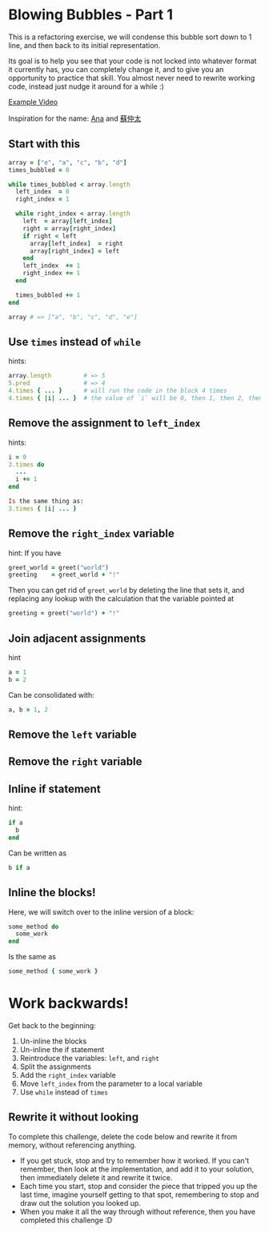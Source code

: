 # Blowing Bubbles - Part 1

This is a refactoring exercise, we will condense this bubble sort down to 1 line,
and then back to its initial representation.

Its goal is to help you see that your code is not locked into whatever format it
currently has, you can completely change it, and to give you an opportunity to practice that skill.
You almost never need to rewrite working code, instead just nudge it around for a while :)

[Example Video](https://vimeo.com/137837006)

Inspiration for the name: [Ana](https://www.youtube.com/watch?v=KMrvR836TFI)
and [蘇仲太](https://www.youtube.com/watch?v=QseWXpkaGTY)

## Start with this

```ruby
array = ["e", "a", "c", "b", "d"]
times_bubbled = 0

while times_bubbled < array.length
  left_index  = 0
  right_index = 1

  while right_index < array.length
    left  = array[left_index]
    right = array[right_index]
    if right < left
      array[left_index]  = right
      array[right_index] = left
    end
    left_index  += 1
    right_index += 1
  end

  times_bubbled += 1
end

array # => ["a", "b", "c", "d", "e"]
```

## Use `times` instead of `while`

hints:

```ruby
array.length         # => 5
5.pred               # => 4
4.times { ... }      # will run the code in the block 4 times
4.times { |i| ... }  # the value of `i` will be 0, then 1, then 2, then 3
```

## Remove the assignment to `left_index`

hints:

```ruby
i = 0
3.times do
  ...
  i += 1
end

Is the same thing as:
3.times { |i| ... }
```

## Remove the `right_index` variable

hint: If you have

```ruby
greet_world = greet("world")
greeting    = greet_world + "!"
```

Then you can get rid of `greet_world` by deleting the line that sets it,
and replacing any lookup with the calculation that the variable pointed at

```ruby
greeting = greet("world") + "!"
```


## Join adjacent assignments

hint

```ruby
a = 1
b = 2
```

Can be consolidated with:

```ruby
a, b = 1, 2
```


## Remove the `left` variable

## Remove the `right` variable

## Inline if statement

hint:

```ruby
if a
  b
end
```

Can be written as

```ruby
b if a
```


## Inline the blocks!

Here, we will switch over to the inline version of a block:

```ruby
some_method do
  some_work
end
```

Is the same as

```ruby
some_method { some_work }
```


# Work backwards!

Get back to the beginning:

1. Un-inline the blocks
2. Un-inline the if statement
3. Reintroduce the variables: `left`, and `right`
4. Split the assignments
5. Add the `right_index` variable
6. Move `left_index` from the parameter to a local variable
7. Use `while` instead of `times`


## Rewrite it without looking

To complete this challenge, delete the code below and rewrite it from memory,
without referencing anything.

* If you get stuck, stop and try to remember how it worked.
  If you can't remember, then look at the implementation, and add it to your solution,
  then immediately delete it and rewrite it twice.
* Each time you start, stop and consider the piece that tripped you up the last time,
  imagine yourself getting to that spot,
  remembering to stop and draw out the solution you looked up.
* When you make it all the way through without reference, then you have completed this challenge :D
